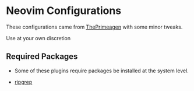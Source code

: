 # Neovim Configurations

These configurations came from [ThePrimeagen](https://www.youtube.com/watch?v=w7i4amO_zaE) with some minor tweaks.

Use at your own discretion 

## Required Packages

- Some of these plugins require packages be installed at the system level.

- [ripgrep](https://github.com/BurntSushi/ripgrep)
